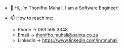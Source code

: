 - 👋 Hi, I’m Thonifho Muhali. I am a Software Engineer!

- 📫 How to reach me: 
  -   Phone     ->  063 505 3348
  -   Email     ->  thonifho.muhali@palota.co.za
  -   LinkedIn  ->  https://www.linkedin.com/in/tmuhali

<!---
tony-rsa/tony-rsa is a ✨ special ✨ repository because its `README.md` (this file) appears on your GitHub profile.
You can click the Preview link to take a look at your changes.
--->
